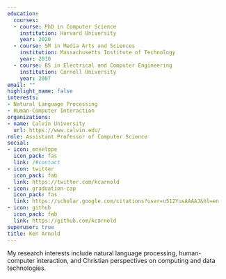```yaml
---
education:
  courses:
  - course: PhD in Computer Science
    institution: Harvard University
    year: 2020
  - course: SM in Media Arts and Sciences
    institution: Massachusetts Institute of Technology
    year: 2010
  - course: BS in Electrical and Computer Engineering
    institution: Cornell University
    year: 2007
email: ""
highlight_name: false
interests:
- Natural Language Processing
- Human-Computer Interaction
organizations:
- name: Calvin University
  url: https://www.calvin.edu/
role: Assistant Professor of Computer Science
social:
- icon: envelope
  icon_pack: fas
  link: /#contact
- icon: twitter
  icon_pack: fab
  link: https://twitter.com/kcarnold
- icon: graduation-cap
  icon_pack: fas
  link: https://scholar.google.com/citations?user=u512YusAAAAJ&hl=en
- icon: github
  icon_pack: fab
  link: https://github.com/kcarnold
superuser: true
title: Ken Arnold
---
```


My research interests include natural language processing,
  human-computer interaction, and
  Christian perspectives on computing and data technologies.
  
<!-- {{< icon name="download" pack="fas" >}} Download my {{< staticref "media/demo_resume.pdf" "newtab" >}}resumé{{< /staticref >}}.-->
